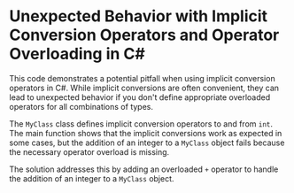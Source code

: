 # Unexpected Behavior with Implicit Conversion Operators and Operator Overloading in C#

This code demonstrates a potential pitfall when using implicit conversion operators in C#. While implicit conversions are often convenient, they can lead to unexpected behavior if you don't define appropriate overloaded operators for all combinations of types.

The `MyClass` class defines implicit conversion operators to and from `int`.  The main function shows that the implicit conversions work as expected in some cases, but the addition of an integer to a `MyClass` object fails because the necessary operator overload is missing. 

The solution addresses this by adding an overloaded `+` operator to handle the addition of an integer to a `MyClass` object.